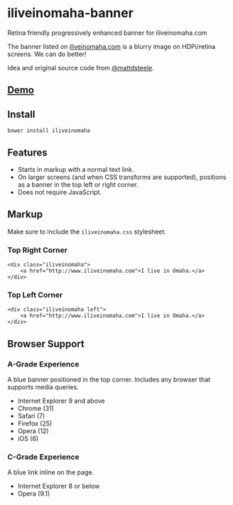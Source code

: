 iliveinomaha-banner
===================

Retina friendly progressively enhanced banner for iliveinomaha.com

The banner listed on [iliveinomaha.com](http://iliveinomaha.com/spread-the-word.php) is a blurry image on HDPi/retina screens. We can do better!

Idea and original source code from [@mattdsteele](https://github.com/mattdsteele/matthew-steele.com).

## [Demo](http://zachleat.github.io/iliveinomaha-banner/example.html)

## Install

    bower install iliveinomaha

## Features

* Starts in markup with a normal text link.
* On larger screens (and when CSS transforms are supported), positions as a banner in the top left or right corner.
* Does not require JavaScript.

## Markup

Make sure to include the `iliveinomaha.css` stylesheet.

### Top Right Corner

    <div class="iliveinomaha">
        <a href="http://www.iliveinomaha.com">I live in Omaha.</a>
    </div>

### Top Left Corner

    <div class="iliveinomaha left">
        <a href="http://www.iliveinomaha.com">I live in Omaha.</a>
    </div>

## Browser Support

### A-Grade Experience

A blue banner positioned in the top corner. Includes any browser that supports media queries.

* Internet Explorer 9 and above
* Chrome (31)
* Safari (7)
* Firefox (25)
* Opera (12)
* iOS (6)

### C-Grade Experience

A blue link inline on the page.

* Internet Explorer 8 or below
* Opera (9.1)